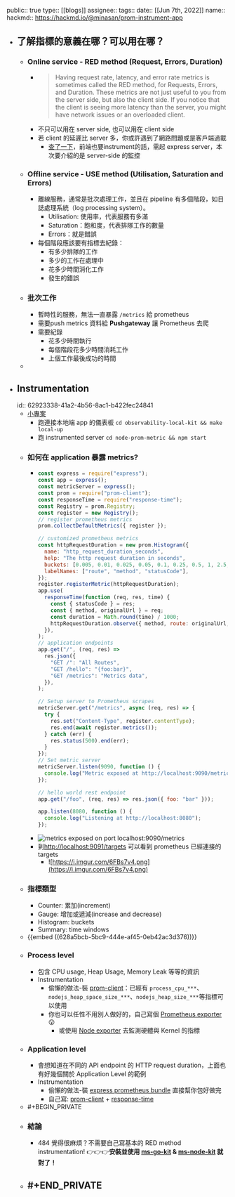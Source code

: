 public:: true
type:: [[blogs]] 
assignee:: 
tags::
date:: [[Jun 7th, 2022]]
name::
hackmd:: https://hackmd.io/@minasan/prom-instrument-app

- ## 了解指標的意義在哪？可以用在哪？
	- ### Online service - RED method (Request, Errors, Duration)
		- > Having request rate, latency, and error rate metrics is sometimes called the RED method, for Requests,  Errors,  and  Duration.  These  metrics  are  not  just  useful  to  you  from  the server side, but also the client side. If you notice that the client is seeing more latency than the server, you might have network issues or an overloaded client.
		- 不只可以用在 server side, 也可以用在 client side
		- 若 client 的延遲比 server 多，你或許遇到了網路問題或是客戶端過載
			- [查了一下](https://blog.carlosnunez.me/post/how-to-sre-ify-your-react-app-with-prometheus/)，前端也要instrument的話，需起 express server，本次要介紹的是 server-side 的監控
	- ### Offline service - USE method (Utilisation, Saturation and Errors)
		- 離線服務，通常是批次處理工作，並且在 pipeline 有多個階段，如日誌處理系統（log processing system）。
			- Utilisation: 使用率，代表服務有多滿
			- Saturation：飽和度，代表排隊工作的數量
			- Errors：就是錯誤
		- 每個階段應該要有指標去紀錄：
			- 有多少排隊的工作
			- 多少的工作在處理中
			- 花多少時間消化工作
			- 發生的錯誤
	- ### 批次工作
		- 暫時性的服務，無法一直暴露 `/metrics` 給 prometheus
		- 需要push metrics 資料給 **Pushgateway** 讓 Prometheus 去爬
		- 需要紀錄
			- 花多少時間執行
			- 每個階段花多少時間消耗工作
			- 上個工作最後成功的時間
	-
- ## Instrumentation
  id:: 62923338-41a2-4b56-8ac1-b422fec24841
	- [小專案](https://github.com/mpragnarok/observability-start-up/tree/main/node-prom-metric)
		- 跑連接本地端 app 的儀表板 `cd observability-local-kit && make local-up`
		- 跑 instrumented server `cd node-prom-metric && npm start`
	- ### 如何在 application 暴露 metrics?
		- ```js
		  const express = require("express");
		  const app = express();
		  const metricServer = express();
		  const prom = require("prom-client");
		  const responseTime = require("response-time");
		  const Registry = prom.Registry;
		  const register = new Registry();
		  // register prometheus metrics
		  prom.collectDefaultMetrics({ register });
		  
		  // customized prometheus metrics
		  const httpRequestDuration = new prom.Histogram({
		    name: "http_request_duration_seconds",
		    help: "The http request duration in seconds",
		    buckets: [0.005, 0.01, 0.025, 0.05, 0.1, 0.25, 0.5, 1, 2.5, 5, 10],
		    labelNames: ["route", "method", "statusCode"],
		  });
		  register.registerMetric(httpRequestDuration);
		  app.use(
		    responseTime(function (req, res, time) {
		      const { statusCode } = res;
		      const { method, originalUrl } = req;
		      const duration = Math.round(time) / 1000;
		      httpRequestDuration.observe({ method, route: originalUrl, statusCode }, duration);
		    }),
		  );
		  // application endpoints
		  app.get("/", (req, res) =>
		    res.json({
		      "GET /": "All Routes",
		      "GET /hello": "{foo:bar}",
		      "GET /metrics": "Metrics data",
		    }),
		  );
		  
		  // Setup server to Prometheus scrapes
		  metricServer.get("/metrics", async (req, res) => {
		    try {
		      res.set("Content-Type", register.contentType);
		      res.end(await register.metrics());
		    } catch (err) {
		      res.status(500).end(err);
		    }
		  });
		  // Set metric server
		  metricServer.listen(9090, function () {
		    console.log("Metric exposed at http://localhost:9090/metrics");
		  });
		  
		  // hello world rest endpoint
		  app.get("/foo", (req, res) => res.json({ foo: "bar" }));
		  
		  app.listen(8080, function () {
		    console.log("Listening at http://localhost:8080");
		  });
		  
		  ```
		- ![metrics exposed on port localhost:9090/metrics](https://i.imgur.com/HotKSts.png)
		- 到[http://localhost:9091/targets](http://localhost:9091/targets) 可以看到 prometheus 已經連接的 targets
			- ![https://i.imgur.com/6FBs7v4.png](https://i.imgur.com/6FBs7v4.png)
	- ### 指標類型
		- Counter: 累加(increment)
		- Gauge: 增加或遞減(increase and decrease)
		- Histogram: buckets
		- Summary: time windows
	- {{embed ((628a5bcb-5bc9-444e-af45-0eb42ac3d376))}}
	- ### Process level
		- 包含 CPU usage, Heap Usage, Memory Leak 等等的資訊
		- Instrumentation
			- 偷懶的做法-裝 [prom-client](https://www.npmjs.com/package/prom-client)：已經有 `process_cpu_***`、`nodejs_heap_space_size_***`、`nodejs_heap_size_***`等指標可以使用
			- 你也可以任性不用別人做好的，自己寫個 [Prometheus exporter](https://prometheus.io/docs/instrumenting/writing_exporters/) 😲
				- 或使用 [Node exporter](https://github.com/prometheus/node_exporter) 去監測硬體與 Kernel 的指標
	- ### Application level
		- 會想知道在不同的 API endpoint 的 HTTP request duration，上面也有好幾個關於 Application Level 的範例
		- Instrumentation
			- 偷懶的做法-裝 [express prometheus bundle](https://www.npmjs.com/package/express-prom-bundle) 直接幫你包好做完
			- 自己寫: [prom-client](https://www.npmjs.com/package/prom-client) + [response-time](https://www.npmjs.com/package/response-time)
	- #+BEGIN_PRIVATE
	- ### 結論
		- 484 覺得很麻煩？不需要自己寫基本的 RED method instrumentation! 👉👉👉**安裝並使用 [ms-go-kit](https://gitlab.smart-aging.tech/devops/ms-go-kit) & [ms-node-kit](https://gitlab.smart-aging.tech/devops/ms-js-kit) 就對了！**
	- #+END_PRIVATE
		-
